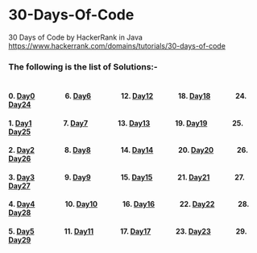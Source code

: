 # 30-Days-Of-Code
30 Days of Code by HackerRank in Java 
https://www.hackerrank.com/domains/tutorials/30-days-of-code

### The following is the list of Solutions:-
#
#### 0. [Day0](https://github.com/animeshbhagwat/30-Days-Of-Code/blob/master/Day0.java)&nbsp;&nbsp;&nbsp;&nbsp;&nbsp;&nbsp;&nbsp;&nbsp;&nbsp;&nbsp;&nbsp;&nbsp;&nbsp;&nbsp;&nbsp;&nbsp;&nbsp;&nbsp;6. [Day6](https://github.com/animeshbhagwat/30-Days-Of-Code/blob/master/Day6.java)&nbsp;&nbsp;&nbsp;&nbsp;&nbsp;&nbsp;&nbsp;&nbsp;&nbsp;&nbsp;&nbsp;&nbsp;&nbsp;&nbsp;&nbsp;&nbsp;&nbsp;&nbsp;12. [Day12](https://github.com/animeshbhagwat/30-Days-Of-Code/blob/master/Day12)&nbsp;&nbsp;&nbsp;&nbsp;&nbsp;&nbsp;&nbsp;&nbsp;&nbsp;&nbsp;&nbsp;&nbsp;&nbsp;&nbsp;&nbsp;18. [Day18](https://github.com/animeshbhagwat/30-Days-Of-Code/blob/master/Day18.java)&nbsp;&nbsp;&nbsp;&nbsp;&nbsp;&nbsp;&nbsp;&nbsp;&nbsp;&nbsp;&nbsp;&nbsp;&nbsp;&nbsp;&nbsp;24. [Day24](https://github.com/animeshbhagwat/30-Days-Of-Code/blob/master/Day24.java)
#### 1. [Day1](https://github.com/animeshbhagwat/30-Days-Of-Code/blob/master/Day1.java)&nbsp;&nbsp;&nbsp;&nbsp;&nbsp;&nbsp;&nbsp;&nbsp;&nbsp;&nbsp;&nbsp;&nbsp;&nbsp;&nbsp;&nbsp;&nbsp;&nbsp;&nbsp; 7. [Day7](https://github.com/animeshbhagwat/30-Days-Of-Code/blob/master/Day7.java)&nbsp;&nbsp;&nbsp;&nbsp;&nbsp;&nbsp;&nbsp;&nbsp;&nbsp;&nbsp;&nbsp;&nbsp;&nbsp;&nbsp;&nbsp;&nbsp;&nbsp;&nbsp;13. [Day13](https://github.com/animeshbhagwat/30-Days-Of-Code/blob/master/Day13.java)&nbsp;&nbsp;&nbsp;&nbsp;&nbsp;&nbsp;&nbsp;&nbsp;&nbsp;&nbsp;&nbsp;&nbsp;&nbsp;&nbsp;&nbsp;19. [Day19](https://github.com/animeshbhagwat/30-Days-Of-Code/blob/master/Day19.java)&nbsp;&nbsp;&nbsp;&nbsp;&nbsp;&nbsp;&nbsp;&nbsp;&nbsp;&nbsp;&nbsp;&nbsp;&nbsp;&nbsp;&nbsp;25. [Day25](https://github.com/animeshbhagwat/30-Days-Of-Code/blob/master/Day25.java)
#### 2. [Day2](https://github.com/animeshbhagwat/30-Days-Of-Code/blob/master/Day2.java)&nbsp;&nbsp;&nbsp;&nbsp;&nbsp;&nbsp;&nbsp;&nbsp;&nbsp;&nbsp;&nbsp;&nbsp;&nbsp;&nbsp;&nbsp;&nbsp;&nbsp;&nbsp;8. [Day8](https://github.com/animeshbhagwat/30-Days-Of-Code/blob/master/Day8.java)&nbsp;&nbsp;&nbsp;&nbsp;&nbsp;&nbsp;&nbsp;&nbsp;&nbsp;&nbsp;&nbsp;&nbsp;&nbsp;&nbsp;&nbsp;&nbsp;&nbsp;&nbsp;14. [Day14](https://github.com/animeshbhagwat/30-Days-Of-Code/blob/master/Day14.java)&nbsp;&nbsp;&nbsp;&nbsp;&nbsp;&nbsp;&nbsp;&nbsp;&nbsp;&nbsp;&nbsp;&nbsp;&nbsp;&nbsp;&nbsp;20. [Day20](https://github.com/animeshbhagwat/30-Days-Of-Code/blob/master/Day20.java)&nbsp;&nbsp;&nbsp;&nbsp;&nbsp;&nbsp;&nbsp;&nbsp;&nbsp;&nbsp;&nbsp;&nbsp;&nbsp;&nbsp;26. [Day26](https://github.com/animeshbhagwat/30-Days-Of-Code/blob/master/Day26.java)
#### 3. [Day3](https://github.com/animeshbhagwat/30-Days-Of-Code/blob/master/Day3.java)&nbsp;&nbsp;&nbsp;&nbsp;&nbsp;&nbsp;&nbsp;&nbsp;&nbsp;&nbsp;&nbsp;&nbsp;&nbsp;&nbsp;&nbsp;&nbsp;&nbsp;&nbsp;9. [Day9](https://github.com/animeshbhagwat/30-Days-Of-Code/blob/master/Day9.java)&nbsp;&nbsp;&nbsp;&nbsp;&nbsp;&nbsp;&nbsp;&nbsp;&nbsp;&nbsp;&nbsp;&nbsp;&nbsp;&nbsp;&nbsp;&nbsp;&nbsp;&nbsp;15. [Day15](https://github.com/animeshbhagwat/30-Days-Of-Code/blob/master/Day15.java)&nbsp;&nbsp;&nbsp;&nbsp;&nbsp;&nbsp;&nbsp;&nbsp;&nbsp;&nbsp;&nbsp;&nbsp;&nbsp;&nbsp;&nbsp;21. [Day21](https://github.com/animeshbhagwat/30-Days-Of-Code/blob/master/Day21.java)&nbsp;&nbsp;&nbsp;&nbsp;&nbsp;&nbsp;&nbsp;&nbsp;&nbsp;&nbsp;&nbsp;&nbsp;&nbsp;&nbsp;&nbsp;27. [Day27](https://github.com/animeshbhagwat/30-Days-Of-Code/blob/master/Day27.java)
#### 4. [Day4](https://github.com/animeshbhagwat/30-Days-Of-Code/blob/master/Day4.java)&nbsp;&nbsp;&nbsp;&nbsp;&nbsp;&nbsp;&nbsp;&nbsp;&nbsp;&nbsp;&nbsp;&nbsp;&nbsp;&nbsp;&nbsp;&nbsp;&nbsp;&nbsp;10. [Day10](https://github.com/animeshbhagwat/30-Days-Of-Code/blob/master/Day10.java)&nbsp;&nbsp;&nbsp;&nbsp;&nbsp;&nbsp;&nbsp;&nbsp;&nbsp;&nbsp;&nbsp;&nbsp;&nbsp;&nbsp;&nbsp;16. [Day16](https://github.com/animeshbhagwat/30-Days-Of-Code/blob/master/Day16.java)&nbsp;&nbsp;&nbsp;&nbsp;&nbsp;&nbsp;&nbsp;&nbsp;&nbsp;&nbsp;&nbsp;&nbsp;&nbsp;&nbsp;&nbsp;22. [Day22](https://github.com/animeshbhagwat/30-Days-Of-Code/blob/master/Day22.java)&nbsp;&nbsp;&nbsp;&nbsp;&nbsp;&nbsp;&nbsp;&nbsp;&nbsp;&nbsp;&nbsp;&nbsp;&nbsp;&nbsp;28. [Day28](https://github.com/animeshbhagwat/30-Days-Of-Code/blob/master/Day28.java)
#### 5. [Day5](https://github.com/animeshbhagwat/30-Days-Of-Code/blob/master/Day5.java)&nbsp;&nbsp;&nbsp;&nbsp;&nbsp;&nbsp;&nbsp;&nbsp;&nbsp;&nbsp;&nbsp;&nbsp;&nbsp;&nbsp;&nbsp;&nbsp;&nbsp;&nbsp;11. [Day11](https://github.com/animeshbhagwat/30-Days-Of-Code/blob/master/Day11.java)&nbsp;&nbsp;&nbsp;&nbsp;&nbsp;&nbsp;&nbsp;&nbsp;&nbsp;&nbsp;&nbsp;&nbsp;&nbsp;&nbsp;&nbsp;&nbsp;17. [Day17](https://github.com/animeshbhagwat/30-Days-Of-Code/blob/master/Day17.java)&nbsp;&nbsp;&nbsp;&nbsp;&nbsp;&nbsp;&nbsp;&nbsp;&nbsp;&nbsp;&nbsp;&nbsp;&nbsp;&nbsp;&nbsp;23. [Day23](https://github.com/animeshbhagwat/30-Days-Of-Code/blob/master/Day23.java)&nbsp;&nbsp;&nbsp;&nbsp;&nbsp;&nbsp;&nbsp;&nbsp;&nbsp;&nbsp;&nbsp;&nbsp;&nbsp;&nbsp;&nbsp;29. [Day29](https://github.com/animeshbhagwat/30-Days-Of-Code/blob/master/Day29.java)
